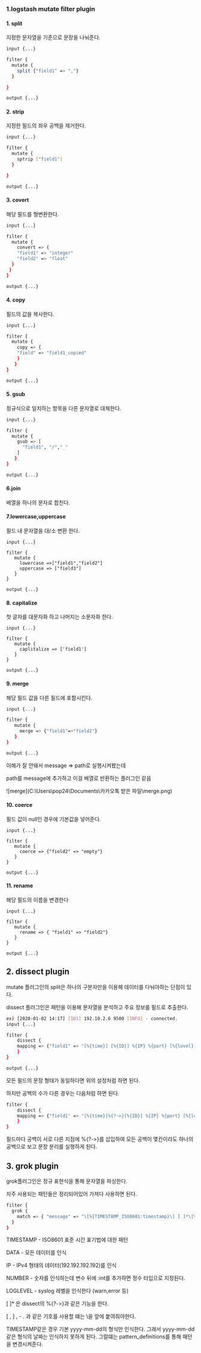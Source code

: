 ### 1.logstash mutate filter plugin

#### 1. split 

지정한 문자열을 기준으로 문장을 나눠준다.

```bash
input {...}

filter {
  mutate {
    split {"field1" => ","}
  }

}

output {...}
```

#### 2. strip

지정한 필드의 좌우 공백을 제거한다.

```bash
input {...}

filter {
  mutate {
    sptrip ["field1"]
  }

}

output {...}
```

#### 3. covert 

해당 필드를 형변환한다.

```bash
input {...}

filter {
  mutate {
    convert => {
    "field1" => "integer"
    "field2" => "float"
  }
 }
}

output {...}
```

#### 4. copy

필드의 값을 복사한다.

```bash
input {...}

filter {
  mutate {
    copy => {
    "field" => "field1_copied"
    }
   }
}

output {...}
```

#### 5. gsub

정규식으로 일치하는 항목을 다른 문자열로 대체한다.

```bash
input {...}

filter {
  mutate {
    gsub => [
      "field1", "/","_"
    ]
   }
}

output {...}
```

#### 6.join

배열을 하나의 문자로 합친다.



#### 7.lowercase,uppercase

필드 내 문자열을 대/소 변환 한다.

```
input {...}

filter {
   mutate {
     lowercase =>["field1","field2"]
     uppercase => ["field3"]
   }
}

output {...}
```

#### 8. capitalize

첫 글자를 대문자화 하고 나머지는 소문자화 한다.

```
input {...}

filter {
   mutate {
     caplitalize => ['field1']
   }
}

output {...}
```

#### 9. merge

해당 필드 값을 다른 필드에 포함시킨다.

```bash
input {...}

filter {
   mutate {
     merge => {"field1"=>"field2"}
   }
}

output {...}
```

이해가 잘 안돼서 message => path로 실행시켜봤는데 

path를 message에 추가하고 이걸 배열로 반환하는 플러그인 같음

![merge](C:\Users\pop24\Documents\카카오톡 받은 파일\merge.png)

#### 10. coerce

필드 값이 null인 경우에 기본값을 넣어준다.

```
input {...}

filter {
   mutate {
     coerce => {"field2" => "empty"}
   }
}

output {...}
```

#### 11. rename 

해당 필드의 이름을 변경한다

```
input {...}

filter {
   mutate {
     rename => { "field1" => "field2"}
   }
}

output {...}
```

## 2. dissect plugin

mutate 플러그인의 split은 하나의 구분자만을 이용해 데이터를 다눠야하는 단점이 있다.

dissect 플러그인은 패턴을 이용해 문자열을 분석하고 주요 정보를 필드로 추출한다. 

```bash
ex) [2020-01-02 14:17] [ID1] 192.10.2.6 9500 [INFO] - connected.
input {...}

filter {
	dissect {
	mapping => {"field1" => "[%{time}] [%{ID}] %{IP} %{port} [%{lovel}] - %{message}."}
	}
}

output {...}


```

모든 필드의 문장 형태가 동일하다면 위의 설정처럼 하면 된다.

하지만 공백의 수가 다른 경우는 다음처럼 하면 된다. 

```bash
filter {
	dissect {
	mapping => {"field1" => "[%{time}]%{?->}[%{ID}] %{IP} %{port} [%{lovel}] - %{message}."}
	}
}
```

필드마다 공백이 서로 다른 지점에 %{?->}를 삽입하여 모든 공백이 몇칸이라도 하나의 공백으로 보고 문장 분리를 실행하게 된다.

## 3. grok plugin

grok플러그인은 정규 표현식을 통해 문자열을 파싱한다. 

자주 사용되는 패턴들은 정리되어있어 가져다 사용하면 된다. 

```bash
filter {
  grok {
    match => { "message" => "\[%{TIMESTAMP_ISO8601:timestamp}\] [ ]*\[%{DATA:id}\] %{IP:ip} %{NUMBER:port:int} \[%{LOGLEVEL:level}\] \- %{DATA:msg}\."}
  }
}
```

TIMESTAMP - ISO8601 표준 시간 표기법에 대한 패턴

DATA - 모든 데이터를 인식

IP - IPv4 형태의 데이터(192.192.192.192)를 인식

NUMBER - 숫자를 인식하는데 변수 뒤에 :int를 추가하면 정수 타입으로 지정된다.

LOGLEVEL - syslog 레벨을 인식한다 (warn,error 등)

[  ]* 은 dissect의 %{?->}과 같은 기능을 한다.

[  ,  ]  , - . 과 같은 기호를 사용할 떄는 \을 앞에 붙여줘야한다. 

TIMESTAMP같은 경우 기본 yyyy-mm-dd의 형식만 인식한다. 그래서 yyyy-mm-dd 같은 형식의 날짜는 인식하지 못하게 된다. 그럴떄는 pattern_definitions를 통해 패턴을 변경시켜준다. 
